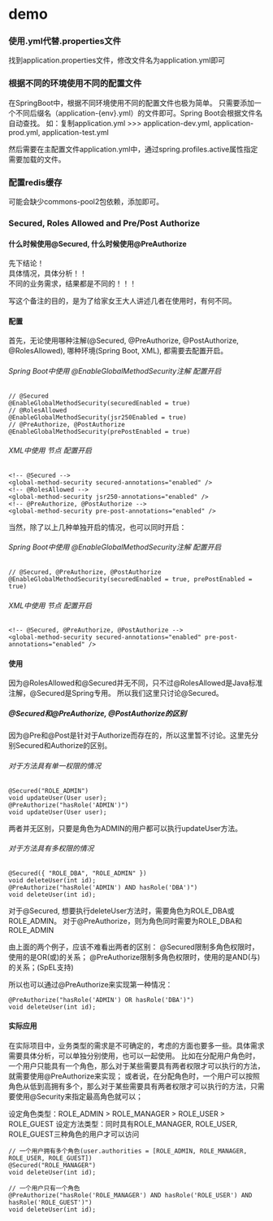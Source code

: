 # demo

### 使用.yml代替.properties文件
找到application.properties文件，修改文件名为application.yml即可

### 根据不同的环境使用不同的配置文件
在SpringBoot中，根据不同环境使用不同的配置文件也极为简单。
只需要添加一个不同后缀名（application-{env}.yml）的文件即可。Spring Boot会根据文件名自动查找。
如：复制application.yml >>> application-dev.yml, application-prod.yml, application-test.yml

然后需要在主配置文件application.yml中，通过spring.profiles.active属性指定需要加载的文件。

### 配置redis缓存
可能会缺少commons-pool2包依赖，添加即可。

### Secured, Roles Allowed and Pre/Post Authorize 

#### 什么时候使用@Secured, 什么时候使用@PreAuthorize
先下结论！  
具体情况，具体分析！！  
不同的业务需求，结果都是不同的！！！

写这个备注的目的，是为了给家女王大人讲述几者在使用时，有何不同。

#### 配置
首先，无论使用哪种注解(@Secured, @PreAuthorize, @PostAuthorize, @RolesAllowed), 哪种环境(Spring Boot, XML), 都需要去配置开启。

###### Spring Boot中使用 @EnableGlobalMethodSecurity注解 配置开启
```
// @Secured
@EnableGlobalMethodSecurity(securedEnabled = true)  
// @RolesAllowed  
@EnableGlobalMethodSecurity(jsr250Enabled = true)  
// @PreAuthorize, @PostAuthorize  
@EnableGlobalMethodSecurity(prePostEnabled = true)
```

###### XML中使用 <global-method-security />节点 配置开启
```
<!-- @Secured -->
<global-method-security secured-annotations="enabled" />
<!-- @RolesAllowed -->
<global-method-security jsr250-annotations="enabled" />
<!-- @PreAuthorize, @PostAuthorize -->
<global-method-security pre-post-annotations="enabled" />
```

当然，除了以上几种单独开启的情况，也可以同时开启：
###### Spring Boot中使用 @EnableGlobalMethodSecurity注解 配置开启
```
// @Secured, @PreAuthorize, @PostAuthorize
@EnableGlobalMethodSecurity(securedEnabled = true, prePostEnabled = true)
```
###### XML中使用 <global-method-security />节点 配置开启
```
<!-- @Secured, @PreAuthorize, @PostAuthorize -->
<global-method-security secured-annotations="enabled" pre-post-annotations="enabled" />
```

#### 使用
因为@RolesAllowed和@Secured并无不同，只不过@RolesAllowed是Java标准注解，@Secured是Spring专用。
所以我们这里只讨论@Secured。
##### @Secured和@PreAuthorize, @PostAuthorize的区别
因为@Pre和@Post是针对于Authorize而存在的，所以这里暂不讨论。这里先分别Secured和Authorize的区别。
###### 对于方法具有单一权限的情况
```
@Secured("ROLE_ADMIN")
void updateUser(User user);
@PreAuthorize("hasRole('ADMIN')")
void updateUser(User user);
```
两者并无区别，只要是角色为ADMIN的用户都可以执行updateUser方法。
###### 对于方法具有多权限的情况
```
@Secured({ "ROLE_DBA", "ROLE_ADMIN" })
void deleteUser(int id);
@PreAuthorize("hasRole('ADMIN') AND hasRole('DBA')")
void deleteUser(int id);
```
对于@Secured, 想要执行deleteUser方法时，需要角色为ROLE_DBA或ROLE_ADMIN。
对于@PreAuthorize，则为角色同时需要为ROLE_DBA和ROLE_ADMIN

由上面的两个例子，应该不难看出两者的区别：
@Secured限制多角色权限时，使用的是OR(或)的关系；
@PreAuthorize限制多角色权限时，使用的是AND(与)的关系；(SpEL支持)

所以也可以通过@PreAuthorize来实现第一种情况：
```
@PreAuthorize("hasRole('ADMIN') OR hasRole('DBA')")
void deleteUser(int id);
```

#### 实际应用
在实际项目中，业务类型的需求是不可确定的，考虑的方面也要多一些。具体需求需要具体分析，可以单独分别使用，也可以一起使用。
比如在分配用户角色时，一个用户只能具有一个角色，那么对于某些需要具有两者权限才可以执行的方法，就需要使用@PreAuthorize来实现；
或者说，在分配角色时，一个用户可以按照角色从低到高拥有多个，那么对于某些需要具有两者权限才可以执行的方法，只需要使用@Security来指定最高角色就可以；

设定角色类型：ROLE_ADMIN > ROLE_MANAGER > ROLE_USER > ROLE_GUEST
设定方法类型：同时具有ROLE_MANAGER, ROLE_USER, ROLE_GUEST三种角色的用户才可以访问
```
// 一个用户拥有多个角色(user.authorities = [ROLE_ADMIN, ROLE_MANAGER, ROLE_USER, ROLE_GUEST])
@Secured("ROLE_MANAGER")
void deleteUser(int id);

// 一个用户只有一个角色
@PreAuthorize("hasRole('ROLE_MANAGER') AND hasRole('ROLE_USER') AND hasRole('ROLE_GUEST')")
void deleteUser(int id);
```